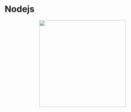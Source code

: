 # Nodejs

<p align="center">
  <img width="280" height"100"  src="https://camo.githubusercontent.com/730645ff32f6efe57c3049411016e52dc798503a7de8a7831fb1a3432043a75e/68747470733a2f2f7265732e636c6f7564696e6172792e636f6d2f6261746e30353030302f696d6167652f75706c6f61642f76313539363633323535342f395f68617a66696b2e706e67"/>
</p>
